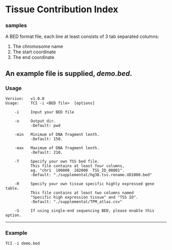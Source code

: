 # Tissue Contribution Index

### samples
A BED format file, each line at least consists of 3 tab separated columns: 
1. The chromosome name
2. The start coordinate
3. The end coordinate

An example file is supplied, *demo.bed*.
---

### Usage

```
Version:   v1.0.0
Usage:     TCI -i <BED file>  [options]

    -i     Input your BED file

    -o     Output dir.
           -Default: pwd

    -min   Minimum of DNA fragment lenth.
           -Default: 150.

    -max   Maximum of DNA fragment lenth.
           -Default: 210.

    -T     Specify your own TSS bed file.
           This file contains at least four columns,
           eg. "chr1  100000  102000  TSS_ID_00001".
           -Default: "./supplemental/hg38.tss.rename.UD1000.bed"

    -R     Specify your own tissue specific highly expressed gene table.
           This file contains at least two columns named
           "Specific high expression tissue" and "TSS ID".
           -Default: "./supplemental/TPM_atlas.csv"

    -S     If using single-end sequencing BED, please enable this option.
```

---
### Example
```
TCI -i demo.bed 
```

